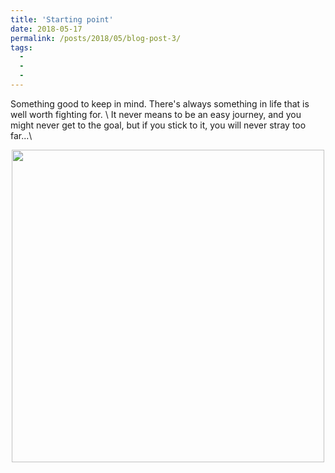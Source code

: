 ```yaml
---
title: 'Starting point'
date: 2018-05-17
permalink: /posts/2018/05/blog-post-3/
tags:
  - 
  - 
  - 
---
```

Something good to keep in mind. There's always something in life that is well worth fighting for. \\
It never means to be an easy journey, and you might never get to the goal, but if you stick to it, you will never stray too far...\\
<p align="center">
  <img src = "http://PeterZZQ.github.io/images/purpose.png" width = "500ptx"/>
</p>


